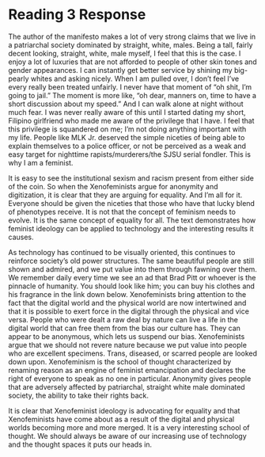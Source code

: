 # Reading 3 Response

The author of the manifesto makes a lot of very strong claims that we live in a patriarchal society dominated by straight, white, males. Being a tall, fairly decent looking, straight, white, male myself, I feel that this is the case. I enjoy a lot of luxuries that are not afforded to people of other skin tones and gender appearances. I can instantly get better service by shining my big-pearly whites and asking nicely. When I am pulled over, I don’t feel I’ve every really been treated unfairly. I never have that moment of “oh shit, I’m going to jail.” The moment is more like, “oh dear, manners on, time to have a short discussion about my speed.” And I can walk alone at night without much fear. I was never really aware of this until I started dating my short, Filipino girlfriend who made me aware of the privilege that I have. I feel that this privilege is squandered on me; I’m not doing anything important with my life. People like MLK Jr. deserved the simple niceties of being able to explain themselves to a police officer, or not be perceived as a weak and easy target for nighttime rapists/murderers/the SJSU serial fondler. This is why I am a feminist.

It is easy to see the institutional sexism and racism present from either side of the coin. So when the Xenofeminists argue for anonymity and digitization, it is clear that they are arguing for equality. And I’m all for it. Everyone should be given the niceties that those who have that lucky blend of phenotypes receive. It is not that the concept of feminism needs to evolve. It is the same concept of equality for all. The text demonstrates how feminist ideology can be applied to technology and the interesting results it causes.

As technology has continued to be visually oriented, this continues to reinforce society’s old power structures. The same beautiful people are still shown and admired, and we put value into them through fawning over them. We remember daily every time we see an ad that Brad Pitt or whoever is the pinnacle of humanity. You should look like him; you can buy his clothes and his fragrance in the link down below. Xenofeminists bring attention to the fact that the digital world and the physical world are now intertwined and that it is possible to exert force in the digital through the physical and vice versa. People who were dealt a raw deal by nature can live a life in the digital world that can free them from the bias our culture has. They can appear to be anonymous, which lets us suspend our bias. Xenofeminists argue that we should not revere nature because we put value into people who are excellent specimens. Trans, diseased, or scarred people are looked down upon. Xenofeminism is the school of thought characterized by renaming reason as an engine of feminist emancipation and declares the right of everyone to speak as no one in particular. Anonymity gives people that are adversely affected by patriarchal, straight white male dominated society, the ability to take their rights back.

It is clear that Xenofeminist ideology is advocating for equality and that Xenofeminists have come about as a result of the digital and physical worlds becoming more and more merged. It is a very interesting school of thought. We should always be aware of our increasing use of technology and the thought spaces it puts our heads in.
